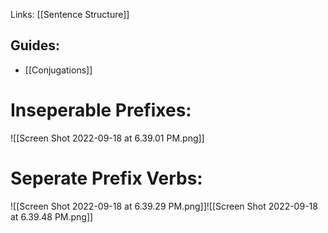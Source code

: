 Links: [[Sentence Structure]]

## Guides:
- [[Conjugations]]

# Inseperable Prefixes:
![[Screen Shot 2022-09-18 at 6.39.01 PM.png]]

# Seperate Prefix Verbs:
![[Screen Shot 2022-09-18 at 6.39.29 PM.png]]![[Screen Shot 2022-09-18 at 6.39.48 PM.png]]